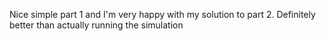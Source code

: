 Nice simple part 1 and I'm very happy with my solution to part 2. Definitely better than actually running the simulation
